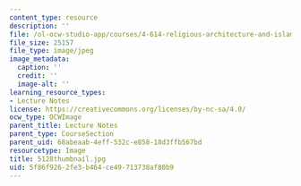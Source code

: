 ```yaml
---
content_type: resource
description: ''
file: /ol-ocw-studio-app/courses/4-614-religious-architecture-and-islamic-cultures-fall-2002/5f86f9262fe3b464ce49713738af80b9_5128thumbnail.jpg
file_size: 25157
file_type: image/jpeg
image_metadata:
  caption: ''
  credit: ''
  image-alt: ''
learning_resource_types:
- Lecture Notes
license: https://creativecommons.org/licenses/by-nc-sa/4.0/
ocw_type: OCWImage
parent_title: Lecture Notes
parent_type: CourseSection
parent_uid: 68abeaab-4eff-532c-e858-18d3ffb567bd
resourcetype: Image
title: 5128thumbnail.jpg
uid: 5f86f926-2fe3-b464-ce49-713738af80b9
---
```

